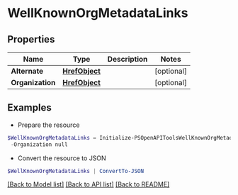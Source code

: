 # WellKnownOrgMetadataLinks
## Properties

Name | Type | Description | Notes
------------ | ------------- | ------------- | -------------
**Alternate** | [**HrefObject**](HrefObject.md) |  | [optional] 
**Organization** | [**HrefObject**](HrefObject.md) |  | [optional] 

## Examples

- Prepare the resource
```powershell
$WellKnownOrgMetadataLinks = Initialize-PSOpenAPIToolsWellKnownOrgMetadataLinks  -Alternate null `
 -Organization null
```

- Convert the resource to JSON
```powershell
$WellKnownOrgMetadataLinks | ConvertTo-JSON
```

[[Back to Model list]](../README.md#documentation-for-models) [[Back to API list]](../README.md#documentation-for-api-endpoints) [[Back to README]](../README.md)

